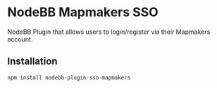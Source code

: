 # NodeBB Mapmakers SSO

NodeBB Plugin that allows users to login/register via their Mapmakers account.

## Installation

    npm install nodebb-plugin-sso-mapmakers

